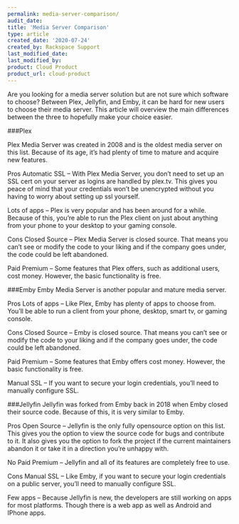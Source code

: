 ```yaml
---
permalink: media-server-comparison/
audit_date:
title: 'Media Server Comparison'
type: article
created_date: '2020-07-24'
created_by: Rackspace Support
last_modified_date:
last_modified_by:
product: Cloud Product
product_url: cloud-product
---
```


Are you looking for a media server solution but are not sure which software to choose? Between Plex, Jellyfin, and Emby, it can be hard for new users to choose their media server. This article will overview the main differences between the three to hopefully make your choice easier.

###Plex

Plex Media Server was created in 2008 and is the oldest media server on this list. Because of its age, it’s had plenty of time to mature and acquire new features.

Pros
Automatic SSL – With Plex Media Server, you don’t need to set up an SSL cert on your server as logins are handled by plex.tv. This gives you peace of mind that your credentials won’t be unencrypted without you having to worry about setting up ssl yourself.

Lots of apps – Plex is very popular and has been around for a while. Because of this, you’re able to run the Plex client on just about anything from your phone to your desktop to your gaming console.

Cons
Closed Source – Plex Media Server is closed source. That means you can’t see or modify the code to your liking and if the company goes under, the code could be left abandoned.

Paid Premium – Some features that Plex offers, such as additional users, cost money. However, the basic functionality is free.

###Emby
Emby Media Server is another popular and mature media server.

Pros
Lots of apps – Like Plex, Emby has plenty of apps to choose from. You’ll be able to run a client from your phone, desktop, smart tv, or gaming console.

Cons
Closed Source – Emby is closed source. That means you can’t see or modify the code to your liking and if the company goes under, the code could be left abandoned.

Paid Premium – Some features that Emby offers cost money. However, the basic functionality is free.

Manual SSL – If you want to secure your login credentials, you’ll need to manually configure SSL.

###Jellyfin
Jellyfin was forked from Emby back in 2018 when Emby closed their source code. Because of this, it is very similar to Emby.

Pros
Open Source – Jellyfin is the only fully opensource option on this list. This gives you the option to view the source code for bugs and contribute to it. It also gives you the option to fork the project if the current maintainers abandon it or take it in a direction you’re unhappy with.

No Paid Premium – Jellyfin and all of its features are completely free to use.

Cons
Manual SSL – Like Emby, if you want to secure your login credentials on a public server, you’ll need to manually configure SSL.

Few apps – Because Jellyfin is new, the developers are still working on apps for most platforms. Though there is a web app as well as Android and IPhone apps.
